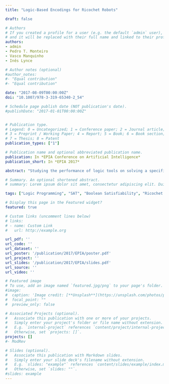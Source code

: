 ```yaml
---
title: "Logic-Based Encodings for Ricochet Robots"

draft: false

# Authors
# If you created a profile for a user (e.g. the default `admin` user), write the username (folder name) here 
# and it will be replaced with their full name and linked to their profile.
authors:
- admin
- Pedro T. Monteiro
- Vasco Manquinho
- Inês Lynce

# Author notes (optional)
#author_notes:
#- "Equal contribution"
#- "Equal contribution"

date: "2017-08-09T00:00:00Z"
doi: "10.1007/978-3-319-65340-2_54"

# Schedule page publish date (NOT publication's date).
#publishDate: "2017-01-01T00:00:00Z"


# Publication type.
# Legend: 0 = Uncategorized; 1 = Conference paper; 2 = Journal article;
# 3 = Preprint / Working Paper; 4 = Report; 5 = Book; 6 = Book section;
# 7 = Thesis; 8 = Patent
publication_types: ["1"]

# Publication name and optional abbreviated publication name.
publication: In *EPIA Conference on Artificial Intelligence*
publication_short: In *EPIA 2017*

abstract: "Studying the performance of logic tools on solving a specific problem can bring new insights on the use of different paradigms. This paper provides an empirical evaluation of logic-based encodings for a well known board game: Ricochet Robots. Ricochet Robots is a board game where the goal is to find the smallest number of moves needed for one robot to move from the initial position to a target position, while taking into account the existing barriers and other robots. Finding a solution to the Ricochet Robots problem is NP-hard. In this work we develop logic-based encodings for the Ricochet Robots problem to feed into Boolean Satisfiability (SAT) solvers. When appropriate, advanced techniques are applied to further boost the performance of a solver. A comparison between the performance of SAT solvers and an existing ASP solution clearly shows that SAT is by far the more adequate technology to solve the Ricochet Robots problem."

# Summary. An optional shortened abstract.
# summary: Lorem ipsum dolor sit amet, consectetur adipiscing elit. Duis posuere tellus ac convallis placerat. Proin tincidunt magna sed ex sollicitudin condimentum.

tags: ["Logic Programming", "SAT", "Boolean Satisfiability", "Ricochet Robots"]

# Display this page in the Featured widget?
featured: true

# Custom links (uncomment lines below)
# links:
# - name: Custom Link
#   url: http://example.org

url_pdf: ''
url_code: ''
url_dataset: ''
url_poster: '/publication/2017/EPIA/poster.pdf'
url_project: ''
url_slides: '/publication/2017/EPIA/slides.pdf'
url_source: ''
url_video: ''

# Featured image
# To use, add an image named `featured.jpg/png` to your page's folder. 
#image:
#  caption: 'Image credit: [**Unsplash**](https://unsplash.com/photos/pLCdAaMFLTE)'
#  focal_point: ""
#  preview_only: false

# Associated Projects (optional).
#   Associate this publication with one or more of your projects.
#   Simply enter your project's folder or file name without extension.
#   E.g. `internal-project` references `content/project/internal-project/index.md`.
#   Otherwise, set `projects: []`.
projects: []
#- ModRev

# Slides (optional).
#   Associate this publication with Markdown slides.
#   Simply enter your slide deck's filename without extension.
#   E.g. `slides: "example"` references `content/slides/example/index.md`.
#   Otherwise, set `slides: ""`.
#slides: example
---
```


